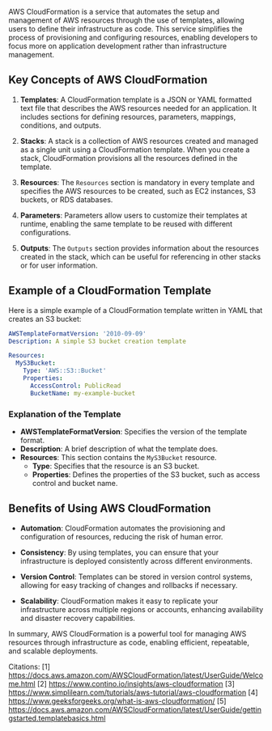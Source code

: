 AWS CloudFormation is a service that automates the setup and management of AWS resources through the use of templates, allowing users to define their infrastructure as code. This service simplifies the process of provisioning and configuring resources, enabling developers to focus more on application development rather than infrastructure management.

## Key Concepts of AWS CloudFormation

1. **Templates**: A CloudFormation template is a JSON or YAML formatted text file that describes the AWS resources needed for an application. It includes sections for defining resources, parameters, mappings, conditions, and outputs.

2. **Stacks**: A stack is a collection of AWS resources created and managed as a single unit using a CloudFormation template. When you create a stack, CloudFormation provisions all the resources defined in the template.

3. **Resources**: The `Resources` section is mandatory in every template and specifies the AWS resources to be created, such as EC2 instances, S3 buckets, or RDS databases.

4. **Parameters**: Parameters allow users to customize their templates at runtime, enabling the same template to be reused with different configurations.

5. **Outputs**: The `Outputs` section provides information about the resources created in the stack, which can be useful for referencing in other stacks or for user information.

## Example of a CloudFormation Template

Here is a simple example of a CloudFormation template written in YAML that creates an S3 bucket:

```yaml
AWSTemplateFormatVersion: '2010-09-09'
Description: A simple S3 bucket creation template

Resources:
  MyS3Bucket:
    Type: 'AWS::S3::Bucket'
    Properties:
      AccessControl: PublicRead
      BucketName: my-example-bucket
```

### Explanation of the Template

- **AWSTemplateFormatVersion**: Specifies the version of the template format.
- **Description**: A brief description of what the template does.
- **Resources**: This section contains the `MyS3Bucket` resource.
  - **Type**: Specifies that the resource is an S3 bucket.
  - **Properties**: Defines the properties of the S3 bucket, such as access control and bucket name.

## Benefits of Using AWS CloudFormation

- **Automation**: CloudFormation automates the provisioning and configuration of resources, reducing the risk of human error.
  
- **Consistency**: By using templates, you can ensure that your infrastructure is deployed consistently across different environments.

- **Version Control**: Templates can be stored in version control systems, allowing for easy tracking of changes and rollbacks if necessary.

- **Scalability**: CloudFormation makes it easy to replicate your infrastructure across multiple regions or accounts, enhancing availability and disaster recovery capabilities.

In summary, AWS CloudFormation is a powerful tool for managing AWS resources through infrastructure as code, enabling efficient, repeatable, and scalable deployments.

Citations:
[1] https://docs.aws.amazon.com/AWSCloudFormation/latest/UserGuide/Welcome.html
[2] https://www.contino.io/insights/aws-cloudformation
[3] https://www.simplilearn.com/tutorials/aws-tutorial/aws-cloudformation
[4] https://www.geeksforgeeks.org/what-is-aws-cloudformation/
[5] https://docs.aws.amazon.com/AWSCloudFormation/latest/UserGuide/gettingstarted.templatebasics.html
